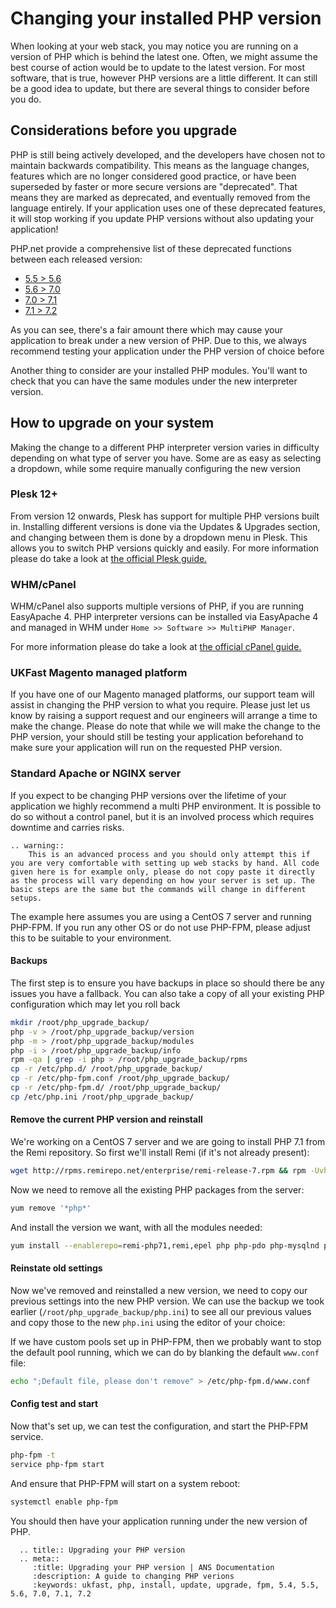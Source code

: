 # Changing your installed PHP version

When looking at your web stack, you may notice you are running on a version of PHP which is behind the latest one. Often, we might assume the best course of action would be to update to the latest version. For most software, that is true, however PHP versions are a little different. It can still be a good idea to update, but there are several things to consider before you do.

## Considerations before you upgrade

PHP is still being actively developed, and the developers have chosen not to maintain backwards compatibility. This means as the language changes, features which are no longer considered good practice, or have been superseded by faster or more secure versions are "deprecated". That means they are marked as deprecated, and eventually removed from the language entirely. If your application uses one of these deprecated features, it will stop working if you update PHP versions without also updating your application!

PHP.net provide a comprehensive list of these deprecated functions between each released version:

* [5.5 > 5.6](https://www.php.net/manual/en/migration56.deprecated.php)
* [5.6 > 7.0](https://www.php.net/manual/en/migration70.deprecated.php)
* [7.0 > 7.1](https://www.php.net/manual/en/migration71.deprecated.php)
* [7.1 > 7.2](https://www.php.net/manual/en/migration72.deprecated.php)

As you can see, there's a fair amount there which may cause your application to break under a new version of PHP. Due to this, we always recommend testing your application under the PHP version of choice before

Another thing to consider are your installed PHP modules. You'll want to check that you can have the same modules under the new interpreter version.

## How to upgrade on your system

Making the change to a different PHP interpreter version varies in difficulty depending on what type of server you have. Some are as easy as selecting a dropdown, while some require manually configuring the new version

### Plesk 12+

From version 12 onwards, Plesk has support for multiple PHP versions built in. Installing different versions is done via the Updates & Upgrades section, and changing between them is done by a dropdown menu in Plesk. This allows you to switch PHP versions quickly and easily. For more information please do take a look at [the official Plesk guide.](https://support.plesk.com/hc/en-us/articles/115000769793-How-to-install-remove-additional-PHP-versions-provided-by-Plesk)

### WHM/cPanel

WHM/cPanel also supports multiple versions of PHP, if you are running EasyApache 4. PHP interpreter versions can be installed via EasyApache 4 and managed in WHM under `Home >> Software >> MultiPHP Manager`.

For more information please do take a look at [the official cPanel guide.](https://documentation.cpanel.net/display/68Docs/MultiPHP+Manager+for+WHM)

### UKFast Magento managed platform

If you have one of our Magento managed platforms, our support team will assist in changing the PHP version to what you require. Please just let us know by raising a support request and our engineers will arrange a time to make the change. Please do note that while we will make the change to the PHP version, your should still be testing your application beforehand to make sure your application will run on the requested PHP version.

### Standard Apache or NGINX server

If you expect to be changing PHP versions over the lifetime of your application we highly recommend a multi PHP environment. It is possible to do so without a control panel, but it is an involved process which requires downtime and carries risks.

```eval_rst
.. warning::
    This is an advanced process and you should only attempt this if you are very comfortable with setting up web stacks by hand. All code given here is for example only, please do not copy paste it directly as the process will vary depending on how your server is set up. The basic steps are the same but the commands will change in different setups.
```

The example here assumes you are using a CentOS 7 server and running PHP-FPM. If you run any other OS or do not use PHP-FPM, please adjust this to be suitable to your environment.

#### Backups

The first step is to ensure you have backups in place so should there be any issues you have a fallback. You can also take a copy of all your existing PHP configuration which may let you roll back

```bash
mkdir /root/php_upgrade_backup/
php -v > /root/php_upgrade_backup/version
php -m > /root/php_upgrade_backup/modules
php -i > /root/php_upgrade_backup/info
rpm -qa | grep -i php > /root/php_upgrade_backup/rpms
cp -r /etc/php.d/ /root/php_upgrade_backup/
cp -r /etc/php-fpm.conf /root/php_upgrade_backup/
cp -r /etc/php-fpm.d/ /root/php_upgrade_backup/
cp /etc/php.ini /root/php_upgrade_backup/
```

#### Remove the current PHP version and reinstall

We're working on a CentOS 7 server and we are going to install PHP 7.1 from the Remi repository. So first we'll install Remi (if it's not already present):

```bash
wget http://rpms.remirepo.net/enterprise/remi-release-7.rpm && rpm -Uvh remi-release-7.rpm && rm -f remi-release-7.rpm
```

Now we need to remove all the existing PHP packages from the server:

```bash
yum remove '*php*'
```

And install the version we want, with all the modules needed:

```bash
yum install --enablerepo=remi-php71,remi,epel php php-pdo php-mysqlnd php-opcache php-xml php-mcrypt php-gd php-devel php-mysql php-intl php-mbstring php-bcmath php-json php-iconv php-pecl-redis php-fpm php-zip php-soap
```

#### Reinstate old settings

Now we've removed and reinstalled a new version, we need to copy our previous settings into the new PHP version. We can use the backup we took earlier (`/root/php_upgrade_backup/php.ini`) to see all our previous values and copy those to the new `php.ini` using the editor of your choice:

If we have custom pools set up in PHP-FPM, then we probably want to stop the default pool running, which we can do by blanking the default `www.conf` file:

```bash
echo ";Default file, please don't remove" > /etc/php-fpm.d/www.conf
```

#### Config test and start

Now that's set up, we can test the configuration, and start the PHP-FPM service.

```bash
php-fpm -t
service php-fpm start
```

And ensure that PHP-FPM will start on a system reboot:

```bash
systemctl enable php-fpm
```

You should then have your application running under the new version of PHP.

```eval_rst
  .. title:: Upgrading your PHP version
  .. meta::
     :title: Upgrading your PHP version | ANS Documentation
     :description: A guide to changing PHP verions
     :keywords: ukfast, php, install, update, upgrade, fpm, 5.4, 5.5, 5.6, 7.0, 7.1, 7.2
```
